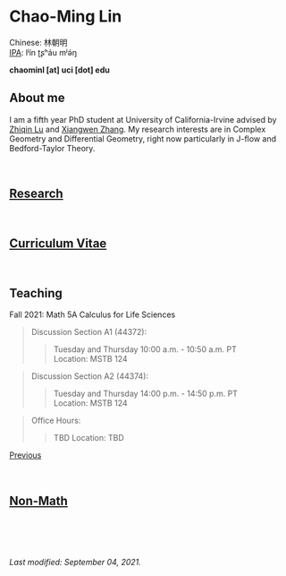 # Chao-Ming Lin
Chinese: 林朝明    
[IPA](https://en.wikipedia.org/wiki/Help:IPA/Mandarin): lʲín ʈʂʰáu mʲə́ŋ 

**chaominl [at] uci [dot] edu**


## About me
I am a fifth year PhD student at University of California-Irvine advised by [Zhiqin Lu](https://www.math.uci.edu/~zlu/) and [Xiangwen Zhang](https://www.math.uci.edu/~xiangwen/). My research interests are in Complex Geometry and Differential Geometry, right now particularly in J-flow and Bedford-Taylor Theory.

<br />


## [Research](https://chaominl.github.io/Research)

<br />


## [Curriculum Vitae](https://chaominl.github.io/CV)   

<br />


## Teaching
Fall 2021: Math 5A Calculus for Life Sciences
> Discussion Section A1 (44372): 
>> Tuesday and Thursday 10:00 a.m. - 10:50 a.m. PT   
> Location: 
>> MSTB 124

> Discussion Section A2 (44374): 
>> Tuesday and Thursday 14:00 p.m. - 14:50 p.m. PT   
> Location: 
>> MSTB 124

> Office Hours: 
>> TBD 
> Location: 
>> TBD


[Previous](https://chaominl.github.io/TeachingExperience)

<br />


## [Non-Math](https://chaominl.github.io/recreation)

<br />
<br />
<br />


###### Last modified: September 04, 2021.
